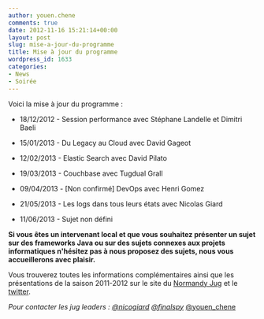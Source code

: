 ```yaml
---
author: youen.chene
comments: true
date: 2012-11-16 15:21:14+00:00
layout: post
slug: mise-a-jour-du-programme
title: Mise à jour du programme
wordpress_id: 1633
categories:
- News
- Soirée
---
```






Voici la mise à jour du programme :






	
  * 18/12/2012 - Session performance avec Stéphane Landelle et Dimitri Baeli

        
  * 15/01/2013 - Du Legacy au Cloud avec David Gageot

	
  * 12/02/2013 - Elastic Search avec David Pilato

	
  * 19/03/2013 - Couchbase avec Tugdual Grall

	
  * 09/04/2013 - [Non confirmé] DevOps avec Henri Gomez

	
  * 21/05/2013 - Les logs dans tous leurs états avec Nicolas Giard

	
  * 11/06/2013 - Sujet non défini


<!-- more -->



**Si vous êtes un intervenant local et que vous souhaitez présenter un sujet sur des frameworks Java ou sur des sujets connexes aux projets informatiques n'hésitez pas à nous proposez des sujets, nous vous accueillerons avec plaisir.**





Vous trouverez toutes les informations complémentaires ainsi que les présentations de la saison 2011-2012 sur le site du [Normandy Jug](http://www.normandyjug.org/) et le [twitter](http://twitter.com/normandyjug).




_Pour contacter les jug leaders :   [@nicogiard](http://twitter.com/nicogiard/)  [@finalspy](http://twitter.com/finalspy/)_ [@youen_chene](http://twitter.com/youen_chene/)

